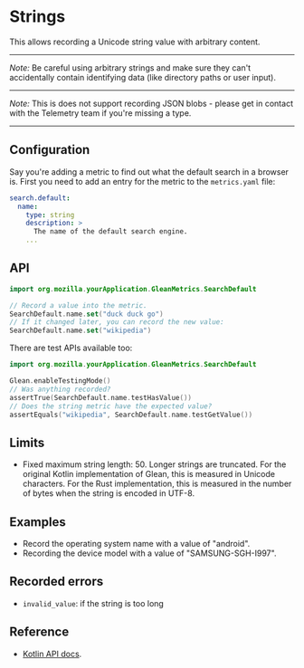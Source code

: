 # Strings

This allows recording a Unicode string value with arbitrary content.

---

_Note:_ Be careful using arbitrary strings and make sure they can't
accidentally contain identifying data (like directory paths or user input).

---

_Note:_ This is does not support recording JSON blobs - please get in contact
with the Telemetry team if you're missing a type.

---

## Configuration

Say you're adding a metric to find out what the default search in a browser is.
First you need to add an entry for the metric to the `metrics.yaml` file:

```YAML
search.default:
  name:
    type: string
    description: >
      The name of the default search engine.
    ...
```

## API 

```Kotlin
import org.mozilla.yourApplication.GleanMetrics.SearchDefault

// Record a value into the metric.
SearchDefault.name.set("duck duck go")
// If it changed later, you can record the new value:
SearchDefault.name.set("wikipedia")
```

There are test APIs available too:

```Kotlin
import org.mozilla.yourApplication.GleanMetrics.SearchDefault

Glean.enableTestingMode()
// Was anything recorded?
assertTrue(SearchDefault.name.testHasValue())
// Does the string metric have the expected value?
assertEquals("wikipedia", SearchDefault.name.testGetValue())
```

## Limits

* Fixed maximum string length: 50. Longer strings are truncated. For the
  original Kotlin implementation of Glean, this is measured in Unicode
  characters. For the Rust implementation, this is measured in the number of
  bytes when the string is encoded in UTF-8.

## Examples

* Record the operating system name with a value of "android".
* Recording the device model with a value of "SAMSUNG-SGH-I997".

## Recorded errors

* `invalid_value`: if the string is too long

## Reference

* [Kotlin
  API docs](../../../javadoc/glean/mozilla.telemetry.glean.private/-string-metric-type/index.html).
